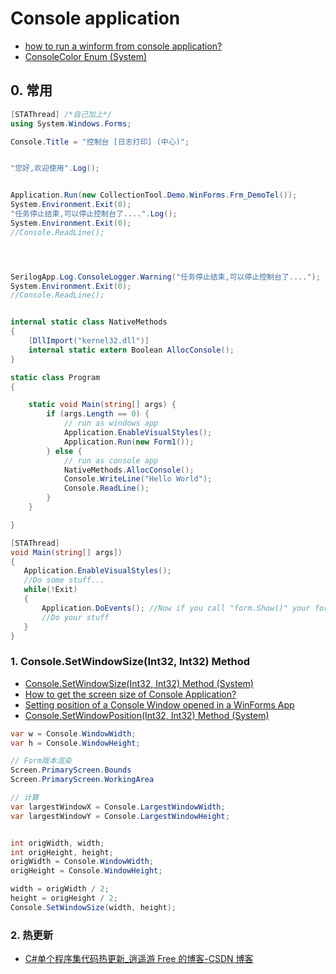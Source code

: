 # Console application

- [how to run a winform from console application?](https://stackoverflow.com/questions/277771/how-to-run-a-winform-from-console-application)
- [ConsoleColor Enum (System)](https://docs.microsoft.com/en-us/dotnet/api/system.consolecolor?view=netcore-3.1)

## 0. 常用

```c#
[STAThread] /*自己加上*/
using System.Windows.Forms;

Console.Title = "控制台 [日志打印] (中心)";


"您好,欢迎使用".Log();


Application.Run(new CollectionTool.Demo.WinForms.Frm_DemoTel());
System.Environment.Exit(0);
"任务停止结束,可以停止控制台了....".Log();
System.Environment.Exit(0);
//Console.ReadLine();




SerilogApp.Log.ConsoleLogger.Warning("任务停止结束,可以停止控制台了....");
System.Environment.Exit(0);
//Console.ReadLine();


internal static class NativeMethods
{
    [DllImport("kernel32.dll")]
    internal static extern Boolean AllocConsole();
}

static class Program
{

    static void Main(string[] args) {
        if (args.Length == 0) {
            // run as windows app
            Application.EnableVisualStyles();
            Application.Run(new Form1());
        } else {
            // run as console app
            NativeMethods.AllocConsole();
            Console.WriteLine("Hello World");
            Console.ReadLine();
        }
    }

}

[STAThread]
void Main(string[] args])
{
   Application.EnableVisualStyles();
   //Do some stuff...
   while(!Exit)
   {
       Application.DoEvents(); //Now if you call "form.Show()" your form won´t be frozen
       //Do your stuff
   }
}
```

### 1. Console.SetWindowSize(Int32, Int32) Method

- [Console.SetWindowSize(Int32, Int32) Method (System)](https://docs.microsoft.com/en-us/dotnet/api/system.console.setwindowsize?view=netcore-3.1)
- [How to get the screen size of Console Application?](https://stackoverflow.com/questions/10675732/how-to-get-the-screen-size-of-console-application)
- [Setting position of a Console Window opened in a WinForms App](https://stackoverflow.com/questions/1548838/setting-position-of-a-console-window-opened-in-a-winforms-app)
- [Console.SetWindowPosition(Int32, Int32) Method (System)](https://docs.microsoft.com/en-us/dotnet/api/system.console.setwindowposition?view=netcore-3.1)

```c#
var w = Console.WindowWidth;
var h = Console.WindowHeight;

// Form版本渲染
Screen.PrimaryScreen.Bounds
Screen.PrimaryScreen.WorkingArea

// 计算
var largestWindowX = Console.LargestWindowWidth;
var largestWindowY = Console.LargestWindowHeight;


int origWidth, width;
int origHeight, height;
origWidth = Console.WindowWidth;
origHeight = Console.WindowHeight;

width = origWidth / 2;
height = origHeight / 2;
Console.SetWindowSize(width, height);

```

### 2. 热更新

- [C#单个程序集代码热更新\_逍遥游 Free 的博客-CSDN 博客](https://blog.csdn.net/qq_22553301/article/details/79183793)

```c#

```
